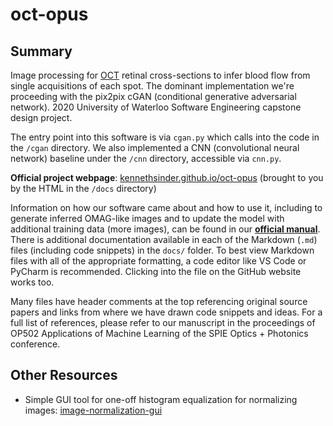 # oct-opus

## Summary

Image processing for [OCT](https://en.wikipedia.org/wiki/Optical_coherence_tomography) retinal cross-sections to infer blood flow from single acquisitions of each spot. The dominant implementation we're proceeding with the pix2pix cGAN (conditional generative adversarial network). 2020 University of Waterloo Software Engineering capstone design project.

The entry point into this software is via `cgan.py` which calls into the code in the `/cgan` directory.
We also implemented a CNN (convolutional neural network) baseline under the `/cnn` directory, accessible via `cnn.py`.

**Official project webpage**: [kennethsinder.github.io/oct-opus](https://kennethsinder.github.io/oct-opus/) (brought to you by the HTML in the `/docs` directory)

Information on how our software came about and how to use it, including to generate inferred OMAG-like images and to update the model with additional training data (more images), can be found in our [**official manual**](https://docs.google.com/document/d/1kIQ93V5Y-wmiLAy-IjhyLocZaWY7mGQE2tBXcIRTTXM/edit?usp=sharing). There is additional documentation available in each of the Markdown (`.md`) files (including code snippets) in the `docs/` folder. To best view Markdown files with all of the appropriate formatting, a code editor like VS Code or PyCharm is recommended. Clicking into the file on the GitHub website works too.

Many files have header comments at the top referencing original source papers and links from where we have drawn code snippets and ideas. For a full list of references, please refer to our manuscript in the proceedings of OP502 Applications of Machine Learning of the SPIE Optics + Photonics conference.

## Other Resources

- Simple GUI tool for one-off histogram equalization for normalizing images: [image-normalization-gui](https://github.com/kennethsinder/image-normalization-gui)
